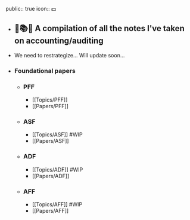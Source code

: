 public:: true
icon:: 💵

- ## 📒📚️📄 A compilation of all the notes I've taken on accounting/auditing
- We need to restrategize... Will update soon...
- ### Foundational papers
	- ### PFF
		- [[Topics/PFF]]
		- [[Papers/PFF]]
	- ### ASF
		- [[Topics/ASF]] #WIP
		- [[Papers/ASF]]
	- ### ADF
		- [[Topics/ADF]] #WIP
		- [[Papers/ADF]]
	- ### AFF
		- [[Topics/AFF]] #WIP
		- [[Papers/AFF]]